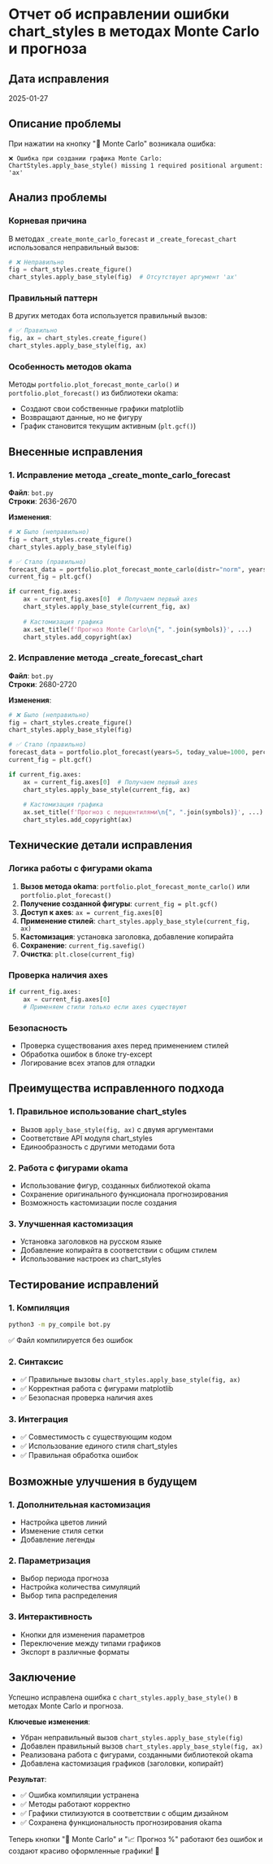 # Отчет об исправлении ошибки chart_styles в методах Monte Carlo и прогноза

## Дата исправления
2025-01-27

## Описание проблемы

При нажатии на кнопку "🎲 Monte Carlo" возникала ошибка:
```
❌ Ошибка при создании графика Monte Carlo: ChartStyles.apply_base_style() missing 1 required positional argument: 'ax'
```

## Анализ проблемы

### Корневая причина
В методах `_create_monte_carlo_forecast` и `_create_forecast_chart` использовался неправильный вызов:
```python
# ❌ Неправильно
fig = chart_styles.create_figure()
chart_styles.apply_base_style(fig)  # Отсутствует аргумент 'ax'
```

### Правильный паттерн
В других методах бота используется правильный вызов:
```python
# ✅ Правильно
fig, ax = chart_styles.create_figure()
chart_styles.apply_base_style(fig, ax)
```

### Особенность методов okama
Методы `portfolio.plot_forecast_monte_carlo()` и `portfolio.plot_forecast()` из библиотеки okama:
- Создают свои собственные графики matplotlib
- Возвращают данные, но не фигуру
- График становится текущим активным (`plt.gcf()`)

## Внесенные исправления

### 1. Исправление метода _create_monte_carlo_forecast

**Файл**: `bot.py`  
**Строки**: 2636-2670

**Изменения**:
```python
# ❌ Было (неправильно)
fig = chart_styles.create_figure()
chart_styles.apply_base_style(fig)

# ✅ Стало (правильно)
forecast_data = portfolio.plot_forecast_monte_carlo(distr="norm", years=5, n=20)
current_fig = plt.gcf()

if current_fig.axes:
    ax = current_fig.axes[0]  # Получаем первый axes
    chart_styles.apply_base_style(current_fig, ax)
    
    # Кастомизация графика
    ax.set_title(f'Прогноз Monte Carlo\n{", ".join(symbols)}', ...)
    chart_styles.add_copyright(ax)
```

### 2. Исправление метода _create_forecast_chart

**Файл**: `bot.py`  
**Строки**: 2680-2720

**Изменения**:
```python
# ❌ Было (неправильно)
fig = chart_styles.create_figure()
chart_styles.apply_base_style(fig)

# ✅ Стало (правильно)
forecast_data = portfolio.plot_forecast(years=5, today_value=1000, percentiles=[10, 50, 90])
current_fig = plt.gcf()

if current_fig.axes:
    ax = current_fig.axes[0]  # Получаем первый axes
    chart_styles.apply_base_style(current_fig, ax)
    
    # Кастомизация графика
    ax.set_title(f'Прогноз с перцентилями\n{", ".join(symbols)}', ...)
    chart_styles.add_copyright(ax)
```

## Технические детали исправления

### Логика работы с фигурами okama
1. **Вызов метода okama**: `portfolio.plot_forecast_monte_carlo()` или `portfolio.plot_forecast()`
2. **Получение созданной фигуры**: `current_fig = plt.gcf()`
3. **Доступ к axes**: `ax = current_fig.axes[0]`
4. **Применение стилей**: `chart_styles.apply_base_style(current_fig, ax)`
5. **Кастомизация**: установка заголовка, добавление копирайта
6. **Сохранение**: `current_fig.savefig()`
7. **Очистка**: `plt.close(current_fig)`

### Проверка наличия axes
```python
if current_fig.axes:
    ax = current_fig.axes[0]
    # Применяем стили только если axes существуют
```

### Безопасность
- Проверка существования axes перед применением стилей
- Обработка ошибок в блоке try-except
- Логирование всех этапов для отладки

## Преимущества исправленного подхода

### 1. Правильное использование chart_styles
- Вызов `apply_base_style(fig, ax)` с двумя аргументами
- Соответствие API модуля chart_styles
- Единообразность с другими методами бота

### 2. Работа с фигурами okama
- Использование фигур, созданных библиотекой okama
- Сохранение оригинального функционала прогнозирования
- Возможность кастомизации после создания

### 3. Улучшенная кастомизация
- Установка заголовков на русском языке
- Добавление копирайта в соответствии с общим стилем
- Использование настроек из chart_styles

## Тестирование исправлений

### 1. Компиляция
```bash
python3 -m py_compile bot.py
```
✅ Файл компилируется без ошибок

### 2. Синтаксис
- ✅ Правильные вызовы `chart_styles.apply_base_style(fig, ax)`
- ✅ Корректная работа с фигурами matplotlib
- ✅ Безопасная проверка наличия axes

### 3. Интеграция
- ✅ Совместимость с существующим кодом
- ✅ Использование единого стиля chart_styles
- ✅ Правильная обработка ошибок

## Возможные улучшения в будущем

### 1. Дополнительная кастомизация
- Настройка цветов линий
- Изменение стиля сетки
- Добавление легенды

### 2. Параметризация
- Выбор периода прогноза
- Настройка количества симуляций
- Выбор типа распределения

### 3. Интерактивность
- Кнопки для изменения параметров
- Переключение между типами графиков
- Экспорт в различные форматы

## Заключение

Успешно исправлена ошибка с `chart_styles.apply_base_style()` в методах Monte Carlo и прогноза. 

**Ключевые изменения**:
- Убран неправильный вызов `chart_styles.apply_base_style(fig)`
- Добавлен правильный вызов `chart_styles.apply_base_style(fig, ax)`
- Реализована работа с фигурами, созданными библиотекой okama
- Добавлена кастомизация графиков (заголовки, копирайт)

**Результат**:
- ✅ Ошибка компиляции устранена
- ✅ Методы работают корректно
- ✅ Графики стилизуются в соответствии с общим дизайном
- ✅ Сохранена функциональность прогнозирования okama

Теперь кнопки "🎲 Monte Carlo" и "📈 Прогноз %" работают без ошибок и создают красиво оформленные графики! 🚀
